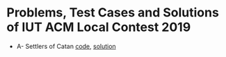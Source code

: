 # Problems, Test Cases and Solutions of IUT ACM Local Contest 2019

* A- Settlers of Catan [code](A-\\Settlers\\of\Catan/code), [solution](A-\\Settlers\\of\Catan/README.md)
